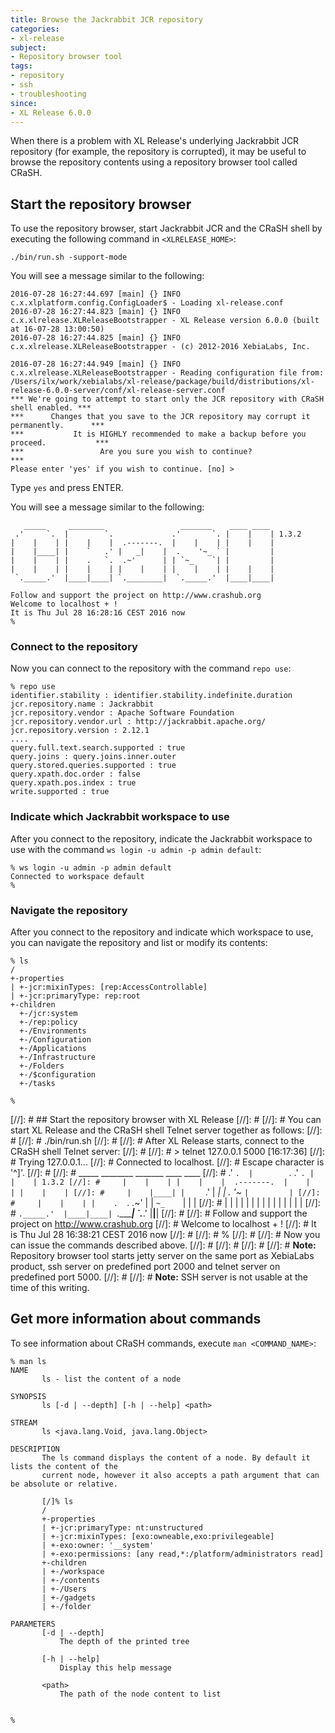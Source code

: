 ```yaml
---
title: Browse the Jackrabbit JCR repository
categories:
- xl-release
subject:
- Repository browser tool
tags:
- repository
- ssh
- troubleshooting
since:
- XL Release 6.0.0
---
```


When there is a problem with XL Release's underlying Jackrabbit JCR repository (for example, the repository is corrupted), it may be useful to browse the repository contents using a repository browser tool called CRaSH.

## Start the repository browser

To use the repository browser, start Jackrabbit JCR and the CRaSH shell by executing the following command in `<XLRELEASE_HOME>`:

    ./bin/run.sh -support-mode

You will see a message similar to the following:

    2016-07-28 16:27:44.697 [main] {} INFO  c.x.xlplatform.config.ConfigLoader$ - Loading xl-release.conf
    2016-07-28 16:27:44.823 [main] {} INFO  c.x.xlrelease.XLReleaseBootstrapper - XL Release version 6.0.0 (built at 16-07-28 13:00:50)
    2016-07-28 16:27:44.825 [main] {} INFO  c.x.xlrelease.XLReleaseBootstrapper - (c) 2012-2016 XebiaLabs, Inc.

    2016-07-28 16:27:44.949 [main] {} INFO  c.x.xlrelease.XLReleaseBootstrapper - Reading configuration file from: /Users/ilx/work/xebialabs/xl-release/package/build/distributions/xl-release-6.0.0-server/conf/xl-release-server.conf
    *** We're going to attempt to start only the JCR repository with CRaSH shell enabled. ***
    ***      Changes that you save to the JCR repository may corrupt it permanently.      ***
    ***           It is HIGHLY recommended to make a backup before you proceed.           ***
    ***                 Are you sure you wish to continue?                                ***
    Please enter 'yes' if you wish to continue. [no] >

Type `yes` and press ENTER.

You will see a message similar to the following:

       _____     ________                 _______    ____ ____
     .'     `.  |        `.             .'       `. |    |    | 1.3.2
    |    |    | |    |    |  .-------.  |    |    | |    |    |
    |    |____| |    `   .' |   _|    |  .    '~_ ` |         |
    |    |    | |    .   `.  .~'      | | `~_    `| |         |
    |    |    | |    |    | |    |    | |    |    | |    |    |
     `._____.'  |____|____| `.________|  `._____.'  |____|____|

    Follow and support the project on http://www.crashub.org
    Welcome to localhost + !
    It is Thu Jul 28 16:28:16 CEST 2016 now
    %

### Connect to the repository

Now you can connect to the repository with the command `repo use`:

    % repo use
    identifier.stability : identifier.stability.indefinite.duration
    jcr.repository.name : Jackrabbit
    jcr.repository.vendor : Apache Software Foundation
    jcr.repository.vendor.url : http://jackrabbit.apache.org/
    jcr.repository.version : 2.12.1
    ....
    query.full.text.search.supported : true
    query.joins : query.joins.inner.outer
    query.stored.queries.supported : true
    query.xpath.doc.order : false
    query.xpath.pos.index : true
    write.supported : true

### Indicate which Jackrabbit workspace to use

After you connect to the repository, indicate the Jackrabbit workspace to use with the command `ws login -u admin -p admin default`:

    % ws login -u admin -p admin default
    Connected to workspace default
    %

### Navigate the repository

After you connect to the repository and indicate which workspace to use, you can navigate the repository and list or modify its contents:

    % ls
    /
    +-properties
    | +-jcr:mixinTypes: [rep:AccessControllable]
    | +-jcr:primaryType: rep:root
    +-children
      +-/jcr:system
      +-/rep:policy
      +-/Environments
      +-/Configuration
      +-/Applications
      +-/Infrastructure
      +-/Folders
      +-/$configuration
      +-/tasks

    %

[//]: # ## Start the repository browser with XL Release
[//]: #
[//]: # You can start XL Release and the CRaSH shell Telnet server together as follows:
[//]: #
[//]: #     ./bin/run.sh
[//]: #
[//]: # After XL Release starts, connect to the CRaSH shell Telnet server:
[//]: #
[//]: #     > telnet 127.0.0.1 5000                                                                                                                                                                                                                       [16:17:36]
[//]: #     Trying 127.0.0.1...
[//]: #     Connected to localhost.
[//]: #     Escape character is '^]'.
[//]: #
[//]: #        _____     ________                 _______    ____ ____
[//]: #      .'     `.  |        `.             .'       `. |    |    | 1.3.2
[//]: #     |    |    | |    |    |  .-------.  |    |    | |    |    |
[//]: #     |    |____| |    `   .' |   _|    |  .    '~_ ` |         |
[//]: #     |    |    | |    .   `.  .~'      | | `~_    `| |         |
[//]: #     |    |    | |    |    | |    |    | |    |    | |    |    |
[//]: #      `._____.'  |____|____| `.________|  `._____.'  |____|____|
[//]: #
[//]: #     Follow and support the project on http://www.crashub.org
[//]: #     Welcome to localhost + !
[//]: #     It is Thu Jul 28 16:38:21 CEST 2016 now
[//]: #
[//]: #     %
[//]: #
[//]: # Now you can issue the commands described above.
[//]: #
[//]: #
[//]: #
[//]: # **Note:** Repository browser tool starts jetty server on the same port as XebiaLabs product, ssh server on predefined port 2000 and telnet server on predefined port 5000.
[//]: #
[//]: # **Note:** SSH server is not usable at the time of this writing.

## Get more information about commands

To see information about CRaSH commands, execute `man <COMMAND_NAME>`:

    % man ls
    NAME
           ls - list the content of a node

    SYNOPSIS
           ls [-d | --depth] [-h | --help] <path>

    STREAM
           ls <java.lang.Void, java.lang.Object>

    DESCRIPTION
           The ls command displays the content of a node. By default it lists the content of the
           current node, however it also accepts a path argument that can be absolute or relative.

           [/]% ls
           /
           +-properties
           | +-jcr:primaryType: nt:unstructured
           | +-jcr:mixinTypes: [exo:owneable,exo:privilegeable]
           | +-exo:owner: '__system'
           | +-exo:permissions: [any read,*:/platform/administrators read]
           +-children
           | +-/workspace
           | +-/contents
           | +-/Users
           | +-/gadgets
           | +-/folder

    PARAMETERS
           [-d | --depth]
               The depth of the printed tree

           [-h | --help]
               Display this help message

           <path>
               The path of the node content to list


    %
